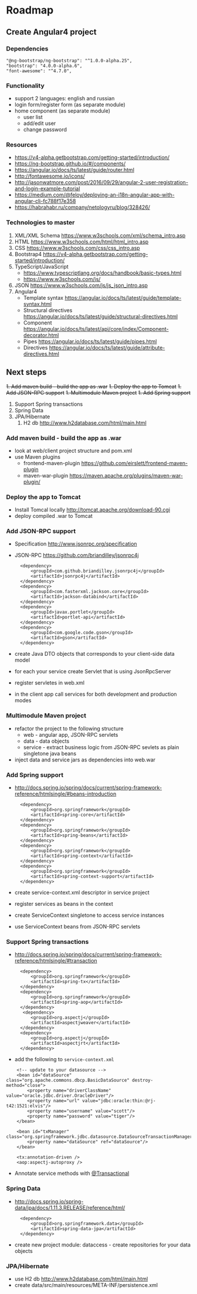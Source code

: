 # Roadmap
## Create Angular4 project
### Dependencies
    "@ng-bootstrap/ng-bootstrap": "^1.0.0-alpha.25",
    "bootstrap": "4.0.0-alpha.6",
    "font-awesome": "^4.7.0",

### Functionality 
* support 2 languages: english and russian
* login form/register form (as separate module)
* home component  (as separate module)
    * user list
    * add/edit user
    * change password
    
### Resources
* https://v4-alpha.getbootstrap.com/getting-started/introduction/
* https://ng-bootstrap.github.io/#/components/
* https://angular.io/docs/ts/latest/guide/router.html
* http://fontawesome.io/icons/
* http://jasonwatmore.com/post/2016/09/29/angular-2-user-registration-and-login-example-tutorial
* https://medium.com/@feloy/deploying-an-i18n-angular-app-with-angular-cli-fc788f17e358
* https://habrahabr.ru/company/netologyru/blog/328426/

### Technologies to master
1. XML/XML Schema <https://www.w3schools.com/xml/schema_intro.asp>
2. HTML <https://www.w3schools.com/html/html_intro.asp>
3. CSS <https://www.w3schools.com/css/css_intro.asp>
4. Bootstrap4 <https://v4-alpha.getbootstrap.com/getting-started/introduction/>
5. TypeScript/JavaScript
    * <https://www.typescriptlang.org/docs/handbook/basic-types.html>
    * <https://www.w3schools.com/js/>
6. JSON <https://www.w3schools.com/js/js_json_intro.asp>
7. Angular4
    * Template syntax <https://angular.io/docs/ts/latest/guide/template-syntax.html>
    * Structural directives <https://angular.io/docs/ts/latest/guide/structural-directives.html>
    * Component <https://angular.io/docs/ts/latest/api/core/index/Component-decorator.html>
    * Pipes <https://angular.io/docs/ts/latest/guide/pipes.html>
    * Directives <https://angular.io/docs/ts/latest/guide/attribute-directives.html>

## Next steps
<del>1. Add maven build - build the app as .war</del>
<del>1. Deploy the app to Tomcat</del>
<del>1. Add JSON-RPC support</del>
<del>1. Multimodule Maven project</del>
<del>1. Add Spring support</del>
1. Support Spring transactions
1. Spring Data
1. JPA/Hibernate 
    1. H2 db <http://www.h2database.com/html/main.html>

### Add maven build - build the app as .war
* look at web/client project structure and pom.xml
* use Maven plugins
    * frontend-maven-plugin <https://github.com/eirslett/frontend-maven-plugin>
    * maven-war-plugin <https://maven.apache.org/plugins/maven-war-plugin/>

### Deploy the app to Tomcat
* Install Tomcal locally <http://tomcat.apache.org/download-90.cgi>
* deploy compiled .war to Tomcat

### Add JSON-RPC support
* Specification <http://www.jsonrpc.org/specification>
* JSON-RPC <https://github.com/briandilley/jsonrpc4j>

        <dependency>
            <groupId>com.github.briandilley.jsonrpc4j</groupId>
            <artifactId>jsonrpc4j</artifactId>
        </dependency>
        <dependency>
            <groupId>com.fasterxml.jackson.core</groupId>
            <artifactId>jackson-databind</artifactId>
        </dependency>
        <dependency>
            <groupId>javax.portlet</groupId>
            <artifactId>portlet-api</artifactId>
        </dependency>
        <dependency>
            <groupId>com.google.code.gson</groupId>
            <artifactId>gson</artifactId>
        </dependency>

* create Java DTO objects that corresponds to your client-side data model
* for each your service create Servlet that is using JsonRpcServer
* register servletes in web.xml
* in the client app call services for both development and production modes

### Multimodule Maven project
* refactor the project to the following structure
    * web - angular app, JSON-RPC servlets
    * data - data objects
    * service - extract business logic from JSON-RPC sevlets as plain singletone java beans 
* inject data and service jars as dependencies into web.war 

### Add Spring support
* <http://docs.spring.io/spring/docs/current/spring-framework-reference/htmlsingle/#beans-introduction>

        <dependency>
            <groupId>org.springframework</groupId>
            <artifactId>spring-core</artifactId>
        </dependency>
        <dependency>
            <groupId>org.springframework</groupId>
            <artifactId>spring-beans</artifactId>
        </dependency>
        <dependency>
            <groupId>org.springframework</groupId>
            <artifactId>spring-context</artifactId>
        </dependency>
        <dependency>
            <groupId>org.springframework</groupId>
            <artifactId>spring-context-support</artifactId>
        </dependency>
        
* create service-context.xml descriptor in service project
* register services as beans in the context
* create ServiceContext singletone to access service instances
* use ServiceContext beans from JSON-RPC servlets

### Support Spring transactions
* <http://docs.spring.io/spring/docs/current/spring-framework-reference/htmlsingle/#transaction>
  
        <dependency>
            <groupId>org.springframework</groupId>
            <artifactId>spring-tx</artifactId>
        </dependency>
        <dependency>
            <groupId>org.springframework</groupId>
            <artifactId>spring-aop</artifactId>
        </dependency>
         <dependency>
            <groupId>org.aspectj</groupId>
            <artifactId>aspectjweaver</artifactId>
        </dependency>
        <dependency>
            <groupId>org.aspectj</groupId>
            <artifactId>aspectjrt</artifactId>
        </dependency>

* add the following to `service-context.xml`
```
    <!-- update to your datasource -->
    <bean id="dataSource" class="org.apache.commons.dbcp.BasicDataSource" destroy-method="close">
        <property name="driverClassName" value="oracle.jdbc.driver.OracleDriver"/>
        <property name="url" value="jdbc:oracle:thin:@rj-t42:1521:elvis"/>
        <property name="username" value="scott"/>
        <property name="password" value="tiger"/>
    </bean>

    <bean id="txManager" class="org.springframework.jdbc.datasource.DataSourceTransactionManager">
        <property name="dataSource" ref="dataSource"/>
    </bean>
    
    <tx:annotation-driven />
    <aop:aspectj-autoproxy />
````
    
* Annotate service methods with [@Transactional](https://docs.spring.io/spring/docs/current/javadoc-api/org/springframework/transaction/annotation/Transactional.html)

### Spring Data
* <http://docs.spring.io/spring-data/jpa/docs/1.11.3.RELEASE/reference/html/>

        <dependency>
            <groupId>org.springframework.data</groupId>
            <artifactId>spring-data-jpa</artifactId>
        </dependency>

* create new project module: dataccess - create repositories for your data objects
 
### JPA/Hibernate 
* use H2 db <http://www.h2database.com/html/main.html>
* create data/src/main/resources/META-INF/persistence.xml
